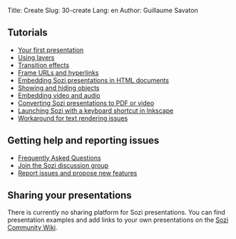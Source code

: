 Title: Create
Slug: 30-create
Lang: en
Author: Guillaume Savaton

Tutorials
---------

* [Your first presentation](|filename|tutorial-first.md)
* [Using layers](|filename|tutorial-layers.md)
* [Transition effects](|filename|tutorial-transitions.md)
* [Frame URLs and hyperlinks](|filename|tutorial-links.md)
* [Embedding Sozi presentations in HTML documents](|filename|tutorial-embedding.md)
* [Showing and hiding objects](|filename|tutorial-showing-hiding.md)
* [Embedding video and audio](|filename|tutorial-media.md)
* [Converting Sozi presentations to PDF or video](|filename|tutorial-converting.md)
* [Launching Sozi with a keyboard shortcut in Inkscape](|filename|tutorial-shortcut.md)
* [Workaround for text rendering issues](|filename|tutorial-text.md)

Getting help and reporting issues
---------------------------------

* [Frequently Asked Questions](|filename|faq.md)
* [Join the Sozi discussion group](http://groups.google.com/group/sozi-users)
* [Report issues and propose new features](http://github.com/senshu/Sozi/issues)


Sharing your presentations
--------------------------

There is currently no sharing platform for Sozi presentations.
You can find presentation examples and add links to your own presentations on the [Sozi Community Wiki](http://sozi.wikidot.com/).


